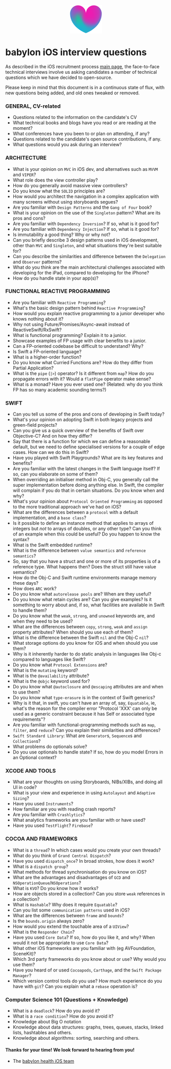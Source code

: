 <p align="center">
<img src="../logo.png">
</p>


babylon iOS interview questions
==================================

As described in the iOS recruitment process [main page](https://github.com/Babylonpartners/iOS-Interview-Demo/blob/master/README.md), the face-to-face technical interviews involve us asking candidates a number of technical questions which we have decided to open-source.

Please keep in mind that this document is in a continuous state of flux, with new questions being added, and old ones tweaked or removed.

### GENERAL, CV-related

- Questions related to the information on the candidate's CV
- What technical books and blogs have you read or are reading at the moment?
- What conferences have you been to or plan on attending, if any?
- Questions related to the candidate's open source contributions, if any.
- What questions would you ask during an interview?

### ARCHITECTURE

- What is your opinion on `MVC` in iOS dev, and alternatives such as `MVVM` and `VIPER`?
- What role does the view controller play?
- How do you generally avoid massive view controllers?
- Do you know what the `SOLID` principles are?
- How would you architect the navigation in a complex application with many screens without using storyboards segues?
- Are you familiar with `Design Patterns` and the `Gang of Four` book?
- What is your opinion on the use of the `Singleton` pattern? What are its pros and cons?
- Are you familiar with `Dependency Inversion`? If so, what is it good for?
- Are you familiar with `Dependency Injection`? If so, what is it good for?
- Is immutability a good thing? Why or why not?
- Can you briefly describe 3 design patterns used in iOS development, other than `MVC` and `Singleton`, and what situations they're best suitable for?
- Can you describe the similarities and difference between the `Delegation` and `Observer` patterns?
- What do you think are the main architectural challenges associated with developing for the iPad, compared to developing for the iPhone?
- How do you handle state in your app(s)?

### FUNCTIONAL REACTIVE PROGRAMMING
- Are you familiar with `Reactive Programming`?
- What's the basic design pattern behind `Reactive Programming`?
- How would you explain reactive programming to a junior developer who knows nothing about it?
- Why not using Future/Promises/Async-await instead of ReactiveSwift/RxSwift?
- What is functional programming? Explain it to a junior.
- Showcase examples of FP usage with clear benefits to a junior.
- Can a FP-oriented codebase be difficult to understand? Why?
- Is Swift a FP-oriented language?
- What is a higher-order function?
- Do you know what Curried Functions are? How do they differ from Partial Application?
- What is the `pipe` (`|>`) operator? Is it different from `map`? How do you propagate errors with it? Would a `flatPipe` operator make sense?
- What is a monad? Have you ever used one? (Related: why do you think FP has so many academic sounding terms?)

### SWIFT

- Can you tell us some of the pros and cons of developing in Swift today?
- What's your opinion on adopting Swift in both legacy projects and green-field projects?
- Can you give us a quick overview of the benefits of Swift over Objective-C? And on how they differ?
- Say that there is a function for which we can define a reasonable default, but we need to define specialised versions for a couple of edge cases. How can we do this in Swift?
- Have you played with Swift Playgrounds? What are its key features and benefits?
- Are you familiar with the latest changes in the Swift language itself? If so, can you elaborate on some of them?
- When overriding an initialiser method in Obj-C, you generally call the super implementation before doing anything else. In Swift, the compiler will complain if you do that in certain situations. Do you know when and why?
- What's your opinion about `Protocol Oriented Programming` as opposed to the more traditional approach we've had on iOS?
- What are the differences between a `protocol` with a default implementation, and a `base class`?
- Is it possible to define an instance method that applies to arrays of integers but *not* to arrays of doubles, or any other type? Can you think of an example when this could be useful? Do you happen to know the syntax?
- What is the Swift embedded runtime?
- What is the difference between `value semantics` and `reference semantics`?
- So, say that you have a struct and one or more of its properties is of a reference type. What happens then? Does the struct still have value semantics?
- How do the Obj-C and Swift runtime environments manage memory these days?
- How does `ARC` work?
- Do you know what `autorelease pools` are? When are they useful?
- Do you know what retain cycles are? Can you give examples? Is it something to worry about and, if so, what facilities are available in Swift to handle them?
- Do you know what the `weak`, `strong`, and `unowned` keywords are, and when they need to be used?
- What are the differences between `copy`, `strong`, `weak` and `assign` property attributes? When should you use each of them?
- What is the difference between the Swift `nil` and the Obj-C `nil`?
- What storage options do you know for iOS and when should you use them?
- Why is it inherently harder to do static analysis in languages like Obj-c compared to languages like Swift?
- Do you know what `Protocol Extensions` are?
- What is the `mutating` keyword?
- What is the `@availability` attribute?
- What is the `@objc` keyword used for?
- Do you know what `@autoclosure` and `@escaping` attributes are and when to use them?
- Do you know what `type-erasure` is in the context of Swift generics?
- Why is it that, in swift, you can't have an array of, say, `Equatable`, ie, what's the reason for the compiler error "Protocol 'XXX' can only be used as a generic constraint because it has Self or associated type requirements"?
- Are you familiar with functional-programming methods such as `map`, `filter`, and `reduce`? Can you explain their similarities and differences?
- `Swift Standard Library`: What are `Generator`s, `Sequence`s and `Collection`s?
- What problems do optionals solve?
- Do you use optionals to handle state? If so, how do you model Errors in an Optional context?

### XCODE AND TOOLS

- What are your thoughts on using Storyboards, NIBs/XIBs, and doing all UI in code?
- What is your view and experience in using `Autolayout` and `Adaptive Sizing`?
- Have you used `Instruments`?
- How familiar are you with reading crash reports?
- Are you familiar with `Crashlytics`?
- What analytics frameworks are you familiar with or have used?
- Have you used `TestFlight`? `Firebase`?

### COCOA AND FRAMEWORKS

- What is a `thread`? In which cases would you create your own threads?
- What do you think of `Grand Central Dispatch`?
- Have you used `dispatch_once`? In broad strokes, how does it work?
- What is a `dispatch group`?
- What methods for thread synchronisation do you know on iOS?
- What are the advantages and disadvantages of `GCD` and `NSOperationQueue`/`NSOperations`?
- What is `KVO`? Do you know how it works?
- How are objects stored in a collection? Can you store `weak` references in a collection?
- What is `Hashable`? Why does it require `Equatable`?
- Can you list some `communication patterns` used in iOS?
- What are the differences between `frame` and `bounds`?
- Is the `bounds.origin` always zero?
- How would you extend the touchable area of a `UIView`?
- What is the `Responder Chain`?
- Have you used `Core Data`? If so, how do you like it, and why? When would it not be appropriate to use `Core Data`?
- What other iOS frameworks are you familiar with (eg AVFoundation, SceneKit)?
- Which 3rd party frameworks do you know about or use? Why would you use them?
- Have you heard of or used `Cocoapods`, `Carthage`, and the `Swift Package Manager`?
- Which version control tools do you use? How much experience do you have with `git`? Can you explain what a `rebase` operation is?

### Computer Science 101 (Questions + Knowledge)

- What is a `deadlock`? How do you avoid it?
- What is a `race condition`? How do you avoid it?
- Knowledge about Big O notation
- Knowledge about data structures: graphs, trees, queues, stacks, linked lists, hashtables and others.
- Knowledge about algorithms: sorting, searching and others.

#### Thanks for your time! We look forward to hearing from you!
- The [babylon health iOS team](http://github.com/Babylonpartners)
